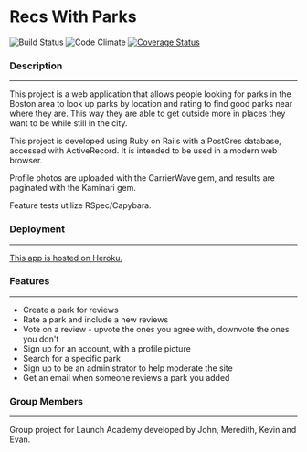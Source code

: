 # Recs With Parks

![Build Status](https://codeship.com/projects/4fb98df0-dcb7-0133-b68c-2e9843291021/status?branch=master)
![Code Climate](https://codeclimate.com/github/concreteface/recswithparks.png)
[![Coverage Status](https://coveralls.io/repos/github/concreteface/recswithparks/badge.svg?branch=master)](https://coveralls.io/github/concreteface/recswithparks?branch=master)


[](https://www.google.com/url?sa=i&rct=j&q=&esrc=s&source=images&cd=&cad=rja&uact=8&ved=0ahUKEwir1p7u_ZDMAhVEaD4KHa-ND2gQjRwIBw&url=http%3A%2F%2Fwww.thousandwonders.net%2FBoston%2BPublic%2BGarden&psig=AFQjCNEaF2z05K5IUjGIvMuINEL6bGedDw&ust=1460821364878034)

### Description
___

This project is a web application that allows people looking for parks in the Boston area to look up parks by location and rating to find good parks near where they are. This way they are able to get outside more in places they want to be while still in the city.

This project is developed using Ruby on Rails with a PostGres database, accessed with ActiveRecord. It is intended to be used in a modern web browser.

Profile photos are uploaded with the CarrierWave gem, and results are paginated with the Kaminari gem.

Feature tests utilize RSpec/Capybara.

### Deployment
___

[This app is hosted on Heroku.](http://recswithparks.herokuapp.com/)

### Features
___

* Create a park for reviews
* Rate a park and include a new reviews
* Vote on a review - upvote the ones you agree with, downvote the ones you don't
* Sign up for an account, with a profile picture
* Search for a specific park
* Sign up to be an administrator to help moderate the site
* Get an email when someone reviews a park you added

### Group Members
___

Group project for Launch Academy developed by John, Meredith, Kevin and Evan.



